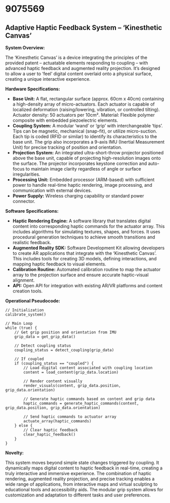 # 9075569

## Adaptive Haptic Feedback System – ‘Kinesthetic Canvas’

**System Overview:**

The ‘Kinesthetic Canvas’ is a device integrating the principles of the provided patent – actuatable elements responding to coupling – with advanced haptic feedback and augmented reality projection. It’s designed to allow a user to ‘feel’ digital content overlaid onto a physical surface, creating a unique interactive experience.

**Hardware Specifications:**

*   **Base Unit:** A flat, rectangular surface (approx. 60cm x 40cm) containing a high-density array of micro-actuators. Each actuator is capable of localized deformation (raising/lowering, vibration, or controlled tilting). Actuator density: 50 actuators per 10cm². Material: Flexible polymer composite with embedded piezoelectric elements.
*   **Coupling System:** A modular ‘wand’ or ‘grip’ with interchangeable ‘tips’. Tips can be magnetic, mechanical (snap-fit), or utilize micro-suction. Each tip is coded (RFID or similar) to identify its characteristics to the base unit. The grip also incorporates a 9-axis IMU (Inertial Measurement Unit) for precise tracking of position and orientation.
*   **Projection System:** An integrated ultra-short-throw projector positioned above the base unit, capable of projecting high-resolution images onto the surface. The projector incorporates keystone correction and auto-focus to maintain image clarity regardless of angle or surface irregularities.
*   **Processing Unit:** Embedded processor (ARM-based) with sufficient power to handle real-time haptic rendering, image processing, and communication with external devices.
*   **Power Supply:** Wireless charging capability or standard power connector.

**Software Specifications:**

*   **Haptic Rendering Engine:** A software library that translates digital content into corresponding haptic commands for the actuator array. This includes algorithms for simulating textures, shapes, and forces. It uses procedural generation techniques to achieve smooth transitions and realistic feedback.
*   **Augmented Reality SDK:** Software Development Kit allowing developers to create AR applications that integrate with the ‘Kinesthetic Canvas’. This includes tools for creating 3D models, defining interactions, and mapping haptic feedback to visual elements.
*   **Calibration Routine:** Automated calibration routine to map the actuator array to the projection surface and ensure accurate haptic-visual alignment.
*   **API:** Open API for integration with existing AR/VR platforms and content creation tools.

**Operational Pseudocode:**

```
// Initialization
calibrate_system()

// Main Loop
while (true) {
    // Get grip position and orientation from IMU
    grip_data = get_grip_data()

    // Detect coupling status
    coupling_status = detect_coupling(grip_data)

    // If coupled
    if (coupling_status == "coupled") {
        // Load digital content associated with coupling location
        content = load_content(grip_data.location)

        // Render content visually
        render_visuals(content, grip_data.position, grip_data.orientation)

        // Generate haptic commands based on content and grip data
        haptic_commands = generate_haptic_commands(content, grip_data.position, grip_data.orientation)

        // Send haptic commands to actuator array
        actuate_array(haptic_commands)
    } else {
        // Clear haptic feedback
        clear_haptic_feedback()
    }
}
```

**Novelty:**

This system moves beyond simple state changes triggered by coupling. It dynamically maps digital content to haptic feedback in real-time, creating a truly interactive and immersive experience. The combination of haptic rendering, augmented reality projection, and precise tracking enables a wide range of applications, from interactive maps and virtual sculpting to educational tools and accessibility aids. The modular grip system allows for customization and adaptation to different tasks and user preferences.